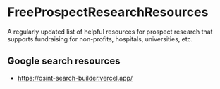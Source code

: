 # FreeProspectResearchResources
A regularly updated list of helpful resources for prospect research that supports fundraising for non-profits, hospitals, universities, etc.

## Google search resources
- https://osint-search-builder.vercel.app/
